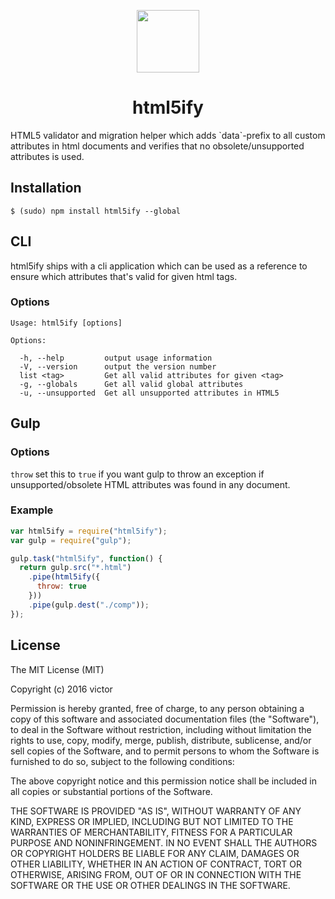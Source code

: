 <p align="center">
<img src="http://think-about.fr/wp-content/uploads/2015/07/html5-superheros.png" width="100"><br/>
<h1 align="center">html5ify</h1>
</p>
HTML5 validator and migration helper which adds `data`-prefix to all custom attributes in html documents and verifies that no obsolete/unsupported attributes is used.

## Installation
```
$ (sudo) npm install html5ify --global
```

## CLI
html5ify ships with a cli application which can be used as a reference to ensure which attributes that's valid for given html tags.
### Options
```
Usage: html5ify [options]

Options:

  -h, --help         output usage information
  -V, --version      output the version number
  list <tag>         Get all valid attributes for given <tag>
  -g, --globals      Get all valid global attributes
  -u, --unsupported  Get all unsupported attributes in HTML5
```
## Gulp
### Options
`throw` set this to `true` if you want gulp to throw an exception if unsupported/obsolete HTML attributes was found in any document.
### Example
```javascript
var html5ify = require("html5ify");
var gulp = require("gulp");

gulp.task("html5ify", function() {
  return gulp.src("*.html")
    .pipe(html5ify({
      throw: true
    }))
    .pipe(gulp.dest("./comp"));
});
```
## License
The MIT License (MIT)

Copyright (c) 2016 victor

Permission is hereby granted, free of charge, to any person obtaining a copy
of this software and associated documentation files (the "Software"), to deal
in the Software without restriction, including without limitation the rights
to use, copy, modify, merge, publish, distribute, sublicense, and/or sell
copies of the Software, and to permit persons to whom the Software is
furnished to do so, subject to the following conditions:

The above copyright notice and this permission notice shall be included in all
copies or substantial portions of the Software.

THE SOFTWARE IS PROVIDED "AS IS", WITHOUT WARRANTY OF ANY KIND, EXPRESS OR
IMPLIED, INCLUDING BUT NOT LIMITED TO THE WARRANTIES OF MERCHANTABILITY,
FITNESS FOR A PARTICULAR PURPOSE AND NONINFRINGEMENT. IN NO EVENT SHALL THE
AUTHORS OR COPYRIGHT HOLDERS BE LIABLE FOR ANY CLAIM, DAMAGES OR OTHER
LIABILITY, WHETHER IN AN ACTION OF CONTRACT, TORT OR OTHERWISE, ARISING FROM,
OUT OF OR IN CONNECTION WITH THE SOFTWARE OR THE USE OR OTHER DEALINGS IN THE
SOFTWARE.
